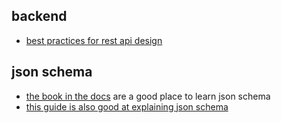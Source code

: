 ## backend
- [best practices for rest api design](https://stackoverflow.blog/2020/03/02/best-practices-for-rest-api-design/)

## json schema
- [the book in the docs](http://json-schema.org/understanding-json-schema/) are a good place to learn json schema
- [this guide is also good at explaining json schema](https://code.tutsplus.com/tutorials/validating-data-with-json-schema-part-1--cms-25343)
